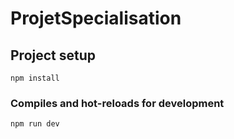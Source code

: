 # ProjetSpecialisation

## Project setup
```
npm install
```

### Compiles and hot-reloads for development
```
npm run dev
```
